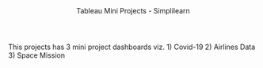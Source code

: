 <header> Tableau Mini Projects - Simplilearn </header>
This projects has 3 mini project dashboards viz. 1) Covid-19 2) Airlines Data 3) Space Mission
